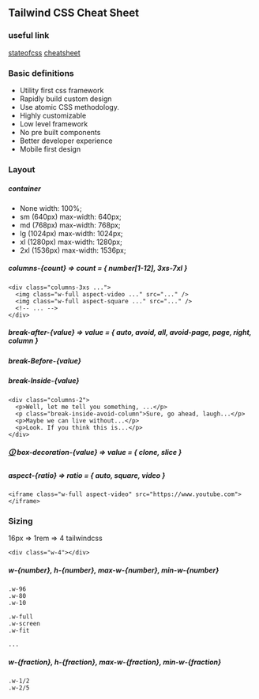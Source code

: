 ## Tailwind CSS Cheat Sheet
### useful link
[stateofcss](https://2021.stateofcss.com/en-US/technologies/css-frameworks)
[cheatsheet](https://umeshmk.github.io/Tailwindcss-cheatsheet/v2.0/)


### Basic definitions
- Utility first css framework
- Rapidly build custom design
- Use atomic CSS methodology.
- Highly customizable
- Low level framework
- No pre built components
- Better developer experience
- Mobile first design

### Layout
##### container 
- None	width: 100%;
- sm (640px)	max-width: 640px;
- md (768px)	max-width: 768px;
- lg (1024px)	max-width: 1024px;
- xl (1280px)	max-width: 1280px;
- 2xl (1536px)	max-width: 1536px;

##### columns-{count}  => count = { number[1-12], 3xs-7xl }
```
<div class="columns-3xs ...">
  <img class="w-full aspect-video ..." src="..." />
  <img class="w-full aspect-square ..." src="..." />
  <!-- ... -->
</div>
```
##### break-after-{value} => value = { auto, avoid, all, avoid-page, page, right, column }
##### break-Before-{value} 
##### break-Inside-{value}
```
<div class="columns-2">
  <p>Well, let me tell you something, ...</p>
  <p class="break-inside-avoid-column">Sure, go ahead, laugh...</p>
  <p>Maybe we can live without...</p>
  <p>Look. If you think this is...</p>
</div>
```

##### [🛈](https://www.w3schools.com/cssref/tryit.php?filename=trycss3_box-decoration-break) box-decoration-{value} => value = { clone, slice }

##### aspect-{ratio}  => ratio = { auto, square, video }
```
<iframe class="w-full aspect-video" src="https://www.youtube.com"></iframe>
```

### Sizing
16px => 1rem => 4 tailwindcss
```
<div class="w-4"></div>
```
##### w-{number}, h-{number}, max-w-{number}, min-w-{number}
```
.w-96
.w-80
.w-10

.w-full
.w-screen
.w-fit

...
```
##### w-{fraction}, h-{fraction}, max-w-{fraction}, min-w-{fraction}
```
.w-1/2
.w-2/5
```
